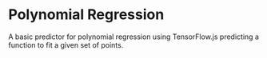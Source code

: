 # Polynomial Regression

A basic predictor for polynomial regression using TensorFlow.js predicting a function to fit a given set of points.